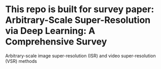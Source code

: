# This repo is built for survey paper: Arbitrary-Scale Super-Resolution via Deep Learning: A Comprehensive Survey

Arbitrary-scale image super-resolution (ISR) and video super-resolution (VSR) methods
